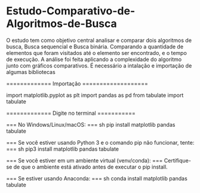 ﻿# Estudo-Comparativo-de-Algoritmos-de-Busca
 O estudo tem como objetivo central analisar e comparar dois algoritmos de busca, Busca sequencial e Busca binária. Comparando a quantidade de elementos que foram visitados até o elemento ser encontrado, e o tempo de execução. A análise foi feita aplicando a complexidade do algoritmo junto com gráficos comparativos. É necessário a intalação e importação de algumas bibliotecas 

============= Importação ===================

import matplotlib.pyplot as plt
import pandas as pd
from tabulate import tabulate

============= Digite no terminal ===========

=== No Windows/Linux/macOS: ===
sh
pip install matplotlib pandas tabulate

=== Se você estiver usando Python 3 e o comando pip não funcionar, tente: ===
sh
pip3 install matplotlib pandas tabulate

=== Se você estiver em um ambiente virtual (venv/conda): ===
Certifique-se de que o ambiente está ativado antes de executar o pip install.

=== Se estiver usando Anaconda: ===
sh
conda install matplotlib pandas tabulate
